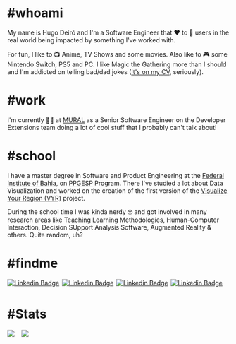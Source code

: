 # #whoami 

My name is Hugo Deiró and I'm a Software Engineer that ❤️ to 👀 users in the real world being impacted by something I've worked with.

For fun, I like to 📺 Anime, TV Shows and some movies. Also like to 🎮 some Nintendo Switch, PS5 and PC. I like Magic the Gathering more than I should and I'm addicted on telling bad/dad jokes ([It's on my CV](https://hugodeiro.com/resume.html), seriously).

# #work

I'm currently 🧑‍💻 at [MURAL](https://mural.co/) as a Senior Software Engineer on the Developer Extensions team doing a lot of cool stuff that I probably can't talk about!

# #school

I have a master degree in Software and Product Engineering at the [Federal Institute of Bahia](https://portal.ifba.edu.br/), on [PPGESP](https://ppgesp.ifba.edu.br/) Program. There I've studied a lot about Data Visualization and worked on the creation of the first version of the [Visualize Your Region (VYR)](https://github.com/visualize-your-region) project.

During the school time I was kinda nerdy 🤓 and got involved in many research areas like Teaching Learning Methodologies, Human-Computer Interaction, Decision SUpport Analysis Software, Augmented Reality & others. Quite random, uh?

# #findme

<div class="findme">
  <style>
    .findme {
      display: flex;
      flex-wrap: wrap;
    }
    .findme a {
      padding: 0 6px 6px 0;
    }
  </style>

  <a href="https://www.linkedin.com/in/hdeiro" target="blank">
    <img alt="Linkedin Badge" src="https://img.shields.io/badge/-Hugo%20Deiró-563D7C?style=circle-square&logo=Linkedin&logoColor=white"/>
  </a>

  <a href="mailto:hugodeiro@gmail.com" target="blank">
    <img alt="Linkedin Badge" src="https://img.shields.io/badge/-hugodeiro@gmail.com-563D7C?style=circle-square&logo=gmail&logoColor=white"/>
  </a>

  <a href="https://hugodeiro.com/" target="blank">
    <img alt="Linkedin Badge" src="https://img.shields.io/badge/-hugodeiro.com-563D7C?style=circle-square&logo=googlechrome&logoColor=white"/>
  </a>

  <a href="https://hugodeiro.com/resume.html" target="blank">
    <img alt="Linkedin Badge" src="https://img.shields.io/badge/-My%20Resume-563D7C?style=circle-square&logo=readthedocs&logoColor=white"/>
  </a>
</div>

# #Stats

<div class="stats">
  <style>
    .stats {
      display: flex; 
      flex-wrap: wrap; 
      align-items: start;
      justify-content: flex-start;
    }
    .stats img:first-of-type {
      margin: 0 16px 16px 0;
    }
  </style>
  <img src="https://github-readme-stats.vercel.app/api?username=hdeiro&show_icons=true&theme=material-palenight"> 
  <img src="https://github-readme-stats.vercel.app/api/top-langs/?username=hdeiro&langs_count=5&hide=Pascal&layout=compact&theme=material-palenight"> 
</div>
